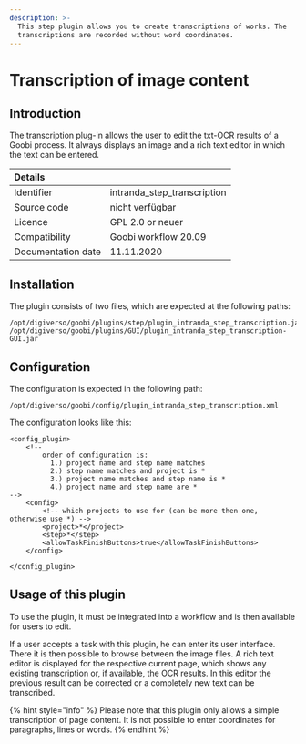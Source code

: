 ```yaml
---
description: >-
  This step plugin allows you to create transcriptions of works. The
  transcriptions are recorded without word coordinates.
---
```


# Transcription of image content

## Introduction

The transcription plug-in allows the user to edit the txt-OCR results of a Goobi process. It always displays an image and a rich text editor in which the text can be entered.

| Details |  |
| :--- | :--- |
| Identifier | intranda\_step\_transcription |
| Source code | nicht verfügbar |
| Licence | GPL 2.0 or neuer |
| Compatibility | Goobi workflow 20.09 |
| Documentation date | 11.11.2020 |

## Installation

The plugin consists of two files, which are expected at the following paths:

```text
/opt/digiverso/goobi/plugins/step/plugin_intranda_step_transcription.jar
/opt/digiverso/goobi/plugins/GUI/plugin_intranda_step_transcription-GUI.jar
```

## Configuration

The configuration is expected in the following path:

```text
/opt/digiverso/goobi/config/plugin_intranda_step_transcription.xml
```

The configuration looks like this:

```markup
<config_plugin>
    <!--
        order of configuration is:
          1.) project name and step name matches
          2.) step name matches and project is *
          3.) project name matches and step name is *
          4.) project name and step name are *
-->
    <config>
        <!-- which projects to use for (can be more then one, otherwise use *) -->
        <project>*</project>
        <step>*</step>
        <allowTaskFinishButtons>true</allowTaskFinishButtons>
    </config>

</config_plugin>
```

## Usage of this plugin

To use the plugin, it must be integrated into a workflow and is then available for users to edit.

If a user accepts a task with this plugin, he can enter its user interface. There it is then possible to browse between the image files. A rich text editor is displayed for the respective current page, which shows any existing transcription or, if available, the OCR results. In this editor the previous result can be corrected or a completely new text can be transcribed.

{% hint style="info" %}
Please note that this plugin only allows a simple transcription of page content. It is not possible to enter coordinates for paragraphs, lines or words.
{% endhint %}

